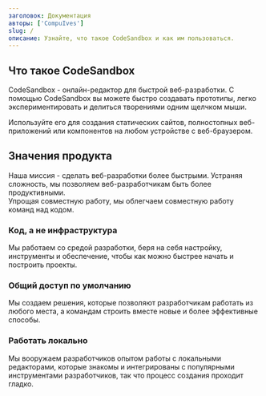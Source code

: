 ```yaml
---
заголовок: Документация
авторы: ['CompuIves']
slug: /
описание: Узнайте, что такое CodeSandbox и как им пользоваться.
---
```


## Что такое CodeSandbox

CodeSandbox - онлайн-редактор для быстрой веб-разработки. 
С помощью CodeSandbox вы можете быстро создавать прототипы, легко экспериментировать и делиться творениями одним щелчком мыши.

Используйте его для создания статических сайтов, полностопных веб-приложений или компонентов на любом устройстве с веб-браузером.

## Значения продукта

Наша миссия - сделать веб-разработки более быстрыми. Устраняя сложность, мы позволяем веб-разработчикам быть более продуктивными.  
Упрощая совместную работу, мы облегчаем совместную работу команд над кодом.

### Код, а не инфраструктура

Мы работаем со средой разработки, беря на себя настройку, инструменты и обеспечение, чтобы как можно быстрее начать и построить проекты.

### Общий доступ по умолчанию

Мы создаем решения, которые позволяют разработчикам работать из любого места, а командам строить вместе новые и более эффективные способы.

### Работать локально

Мы вооружаем разработчиков опытом работы с локальными редакторами, которые знакомы и интегрированы с популярными инструментами разработчиков, 
так что процесс создания проходит гладко.
